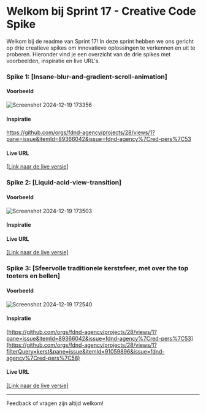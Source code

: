 # Welkom bij Sprint 17 - Creative Code Spike

Welkom bij de readme van Sprint 17! In deze sprint hebben we ons gericht op drie creatieve spikes om innovatieve oplossingen te verkennen en uit te proberen. Hieronder vind je een overzicht van de drie spikes met voorbeelden, inspiratie en live URL's.

### Spike 1: [Insane-blur-and-gradient-scroll-animation]

#### Voorbeeld
![Screenshot 2024-12-19 173356](https://github.com/user-attachments/assets/dca80307-3cd9-4b51-b05d-e73df61cf001)

#### Inspiratie
https://github.com/orgs/fdnd-agency/projects/28/views/1?pane=issue&itemId=89366042&issue=fdnd-agency%7Cred-pers%7C53

#### Live URL
[[Link naar de live versie](https://insane-blur-and-gradient.netlify.app/)]

### Spike 2: [Liquid-acid-view-transition]

#### Voorbeeld
![Screenshot 2024-12-19 173503](https://github.com/user-attachments/assets/572e4159-e56f-4c88-9782-6f4a838cb206)

#### Inspiratie


#### Live URL
[[Link naar de live versie]](https://liquid-acid-view-transition.netlify.app/)

### Spike 3: [Sfeervolle traditionele kerstsfeer, met over the top toeters en bellen]

#### Voorbeeld
![Screenshot 2024-12-19 172540](https://github.com/user-attachments/assets/d7709434-92d2-4915-8653-be5de76a9ed0)

#### Inspiratie
[https://github.com/orgs/fdnd-agency/projects/28/views/1?pane=issue&itemId=89366042&issue=fdnd-agency%7Cred-pers%7C53](https://github.com/orgs/fdnd-agency/projects/28/views/1?filterQuery=kerst&pane=issue&itemId=91059896&issue=fdnd-agency%7Cred-pers%7C58)

#### Live URL
[[Link naar de live versie]](https://sfeervolle-kerstsfeer-met-toeters.netlify.app/)

---
Feedback of vragen zijn altijd welkom!

